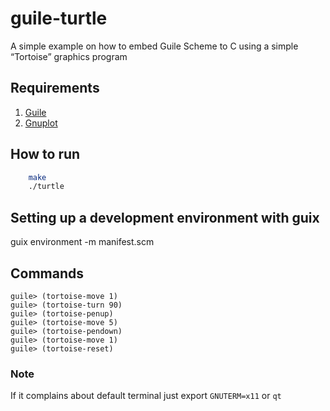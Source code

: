 # guile-turtle
A simple example on how to embed Guile Scheme to C using a simple “Tortoise” graphics program

## Requirements
1. [Guile](https://www.gnu.org/software/guile/)
2. [Gnuplot](http://www.gnuplot.info/)

## How to run

```bash
	make
	./turtle
```

## Setting up a development environment with guix

guix environment -m manifest.scm

## Commands
```
guile> (tortoise-move 1)
guile> (tortoise-turn 90)
guile> (tortoise-penup)
guile> (tortoise-move 5)
guile> (tortoise-pendown)
guile> (tortoise-move 1)
guile> (tortoise-reset)
```

### Note
If it complains about default terminal just export `GNUTERM=x11` or `qt`


